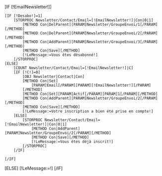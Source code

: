 <script type="text/javascript">
alert("uuu");
</script>[IF [!EmailNewsletter!]]

	[IF [!Desabo!]=1]
		[STORPROC Newsletter/Contact/Email=[!EmailNewsletter!]|Con|0|1]
			[METHOD Con|DelParent][PARAM]Newsletter/GroupeEnvoi/1[/PARAM][/METHOD]
			[METHOD Con|DelParent][PARAM]Newsletter/GroupeEnvoi/2[/PARAM][/METHOD]
			[METHOD Con|AddParent][PARAM]Newsletter/GroupeEnvoi/3[/PARAM][/METHOD]
			[METHOD Con|Save][/METHOD]
			[!LeMessage:=Vous êtes désabonné!]
		[/STORPROC]
	[ELSE]
		[COUNT Newsletter/Contact/Email=[!EmailNewsletter!]|C]
		[IF [!C!]=0]
			[OBJ Newsletter|Contact|Con]
			[METHOD Con|Set]
				[PARAM]Email[/PARAM][PARAM][!EmailNewsletter!][/PARAM]
			[/METHOD]
			[METHOD Con|Set][PARAM]Actif[/PARAM][PARAM]1[/PARAM][/METHOD]
			[METHOD Con|AddParent][PARAM]Newsletter/GroupeEnvoi/2[/PARAM][/METHOD]
			[METHOD Con|Save][/METHOD]
			[!LeMessage:=Votre inscription a bien été prise en compte!]
		[ELSE]
			[STORPROC Newsletter/Contact/Email=[!EmailNewsletter!]|Con|0|1]
				[METHOD Con|AddParent][PARAM]Newsletter/GroupeEnvoi/2[/PARAM][/METHOD]
				[METHOD Con|Save][/METHOD]
				[!LeMessage:=Vous êtes déjà inscrit!]
			[/STORPROC]
		[/IF]

	[/IF]
[ELSE]
	[!LeMessage:=!]
[/IF]